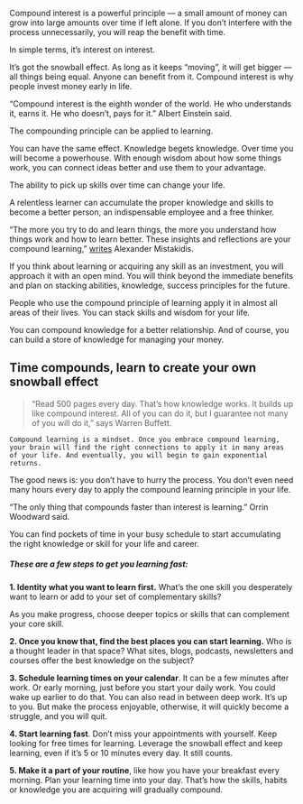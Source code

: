 Compound interest is a powerful principle — a small amount of money can grow into large amounts over time if left alone. If you don’t interfere with the process unnecessarily, you will reap the benefit with time.

In simple terms, it’s interest on interest.

It’s got the snowball effect. As long as it keeps “moving”, it will get bigger — all things being equal. Anyone can benefit from it. Compound interest is why people invest money early in life.

“Compound interest is the eighth wonder of the world. He who understands it, earns it. He who doesn’t, pays for it.” Albert Einstein said.

The compounding principle can be applied to learning.

You can have the same effect. Knowledge begets knowledge. Over time you will become a powerhouse. With enough wisdom about how some things work, you can connect ideas better and use them to your advantage.

The ability to pick up skills over time can change your life.

A relentless learner can accumulate the proper knowledge and skills to become a better person, an indispensable employee and a free thinker.

“The more you try to do and learn things, the more you understand how things work and how to learn better. These insights and reflections are your compound learning,” [writes](https://amist.co/compound-learning/) Alexander Mistakidis.

If you think about learning or acquiring any skill as an investment, you will approach it with an open mind. You will think beyond the immediate benefits and plan on stacking abilities, knowledge, success principles for the future.

People who use the compound principle of learning apply it in almost all areas of their lives. You can stack skills and wisdom for your life.

You can compound knowledge for a better relationship. And of course, you can build a store of knowledge for managing your money.

## Time compounds, learn to create your own snowball effect

> “Read 500 pages every day. That’s how knowledge works. It builds up like compound interest. All of you can do it, but I guarantee not many of you will do it,” says Warren Buffett.

`Compound learning is a mindset. Once you embrace compound learning, your brain will find the right connections to apply it in many areas of your life. And eventually, you will begin to gain exponential returns.`

The good news is: you don’t have to hurry the process. You don’t even need many hours every day to apply the compound learning principle in your life.

“The only thing that compounds faster than interest is learning.” Orrin Woodward said.

You can find pockets of time in your busy schedule to start accumulating the right knowledge or skill for your life and career.

##### These are a few steps to get you learning fast:

**1. Identity what you want to learn first.** What’s the one skill you desperately want to learn or add to your set of complementary skills?

As you make progress, choose deeper topics or skills that can complement your core skill.

**2. Once you know that, find the best places you can start learning.** Who is a thought leader in that space? What sites, blogs, podcasts, newsletters and courses offer the best knowledge on the subject?

**3. Schedule learning times on your calendar**. It can be a few minutes after work. Or early morning, just before you start your daily work. You could wake up earlier to do that. You can also read in between deep work. It’s up to you. But make the process enjoyable, otherwise, it will quickly become a struggle, and you will quit.

**4. Start learning fast**. Don’t miss your appointments with yourself. Keep looking for free times for learning. Leverage the snowball effect and keep learning, even if it’s 5 or 10 minutes every day. It still counts.

**5. Make it a part of your routine**, like how you have your breakfast every morning. Plan your learning time into your day. That’s how the skills, habits or knowledge you are acquiring will gradually compound.
